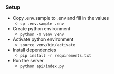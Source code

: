 ### Setup
- Copy .env.sample to .env and fill in the values
  - `cp .env.sample .env`
- Create python environment
  - `python -m venv venv`
- Activate python environment
  - `source venv/bin/activate`
- Install dependencies
  - `pip install -r requirements.txt`
- Run the server
  - `python api/index.py`